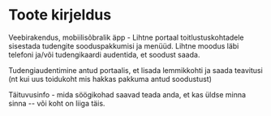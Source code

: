 # Toote kirjeldus
Veebirakendus, mobiilisõbralik äpp - Lihtne portaal toitlustuskohtadele sisestada tudengite sooduspakkumisi ja menüüd. Lihtne moodus läbi telefoni ja/või tudengikaardi audentida, et soodust saada. 

Tudengiaudentimine antud portaalis, et lisada lemmikkohti ja saada teavitusi (nt kui uus toidukoht mis hakkas pakkuma antud soodustust)  

Täituvusinfo - mida söögikohad saavad teada anda, et kas üldse minna sinna -- või koht on liiga täis.
